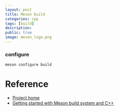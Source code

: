 ```yaml
---
layout: post
title: Meson build
categories: cpp
tags: [build]
description: 
public: true
image: meson_logo.png
---
```


### configure
```
meson configure build
```

# Reference
- [Project home](https://mesonbuild.com)
- [Getting started with Meson build system and C++](https://medium.com/@germandiagogomez/getting-started-with-meson-build-system-and-c-83270f444bee)